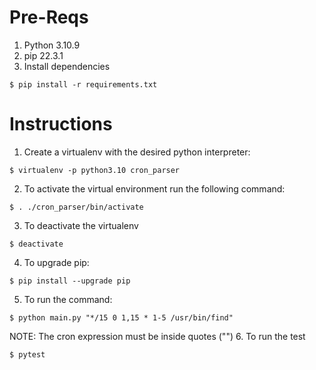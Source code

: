 # Pre-Reqs
1. Python 3.10.9
2. pip 22.3.1
3. Install dependencies
```
$ pip install -r requirements.txt
```

# Instructions
1. Create a virtualenv with the desired python interpreter:
```
$ virtualenv -p python3.10 cron_parser
```
2. To activate the virtual environment run the following command:
```
$ . ./cron_parser/bin/activate
```
3. To deactivate the virtualenv 
```
$ deactivate
```
4. To upgrade pip:
```
$ pip install --upgrade pip
```
5. To run the command:
```
$ python main.py "*/15 0 1,15 * 1-5 /usr/bin/find"
```
NOTE: The cron expression must be inside quotes ("")
6. To run the test
```
$ pytest
```